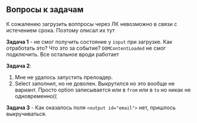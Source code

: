 ## Вопросы к задачам
К сожалению загрузить воппросы через ЛК невозможно в связи с истечением срока. Поэтому описал их тут


**Задача 1** - не смог получить состояние у `input` при загрузке. Как отработать это? Что это за событие? `DOMContentLoaded` не смог подключить. Все остальное вроди работает

**Задача 2**: 
1. Мне не удалось запустить прелоадер.
1. Select заполнил, но не доволен. Выкрутился но это вообще не вариант. Просто option записывается или в `from` или в `to` но никак не одновременно(( 

**Задача 3** - Как оказалось поля `<output id="email">` нет, пришлось выкручиваться.
